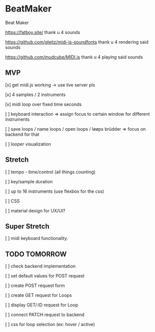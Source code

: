 # BeatMaker
Beat Maker

https://fatboy.site/ thank u 4 sounds

https://github.com/gleitz/midi-js-soundfonts thank u 4 rendering said sounds

https://github.com/mudcube/MIDI.js thank u 4 playing said sounds

## MVP
[x] get midi.js working -> use live server pls

[x] 4 samples / 2 instruments

[x] midi loop over fixed time seconds

[ ] keyboard interaction => assign focus to certain window for different instruments

[ ] save loops / name loops / open loops / løøps brüdder => focus on backend for that

[ ] looper visualization

## Stretch
[ ] tempo - time/control (all things counting)

[ ] key/sample duration

[ ] up to 16 instruments (use flexbox for the css)

[ ] CSS

[ ] material design for UX/UI?

## Super Stretch
[ ] midi keyboard functionality.

## TODO TOMORROW
[ ] check backend implementation

[ ] set default values for POST request

[ ] create POST request form

[ ] create GET request for Loops

[ ] display GET/:ID request for Loop

[ ] connect PATCH request to backend

[ ] css for loop selection (ex: hover / active)

